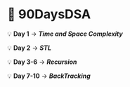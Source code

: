 # 📌 90DaysDSA

💡 **Day 1** -> **_Time and Space Complexity_**

💡 **Day 2** -> **_STL_**

💡 **Day 3-6** -> **_Recursion_**

💡 **Day 7-10** -> **_BackTracking_**

